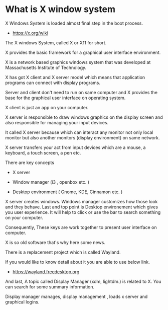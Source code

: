 # What is X window system


X Windows System is loaded almost final step in the boot process.

- https://x.org/wiki

The X windows System, called X or X11 for short.

X provides the basic framework for a graphical user interface environment.

X is a network based graphics windows system that was developed
at Massachusetts Institute of Technology.

X has got X client and X server model which means that application programs can connect with display programs.

Server and client don't need to run on same computer and X provides the base for the graphical user interface on operating system.

X client is just an app on your computer.

X server is responsible to draw windows graphics on the display screen
 and also responsible for managing your input devices.

It called X server because which can interact any 
monitor not only local monitor but also another monitors (display environment) on same network.

X server transfers your act from input devices which are a mouse, a keyboard, a touch screen, a pen etc.

There are key concepts

- X server  

- Window manager (i3 , openbox etc. )

- Desktop environment  ( Gnome, KDE, Cinnamon etc. )


X server creates windows.
Windows manager customizes how those look and they behave.
Last and top point is Desktop environement which gives you user experience.
It will help to click or use the bar to search something on your computer. 

Consequently,
These keys are work together to present user interface on computer.


X is so old software that's why here some news.

There is a replacement project which is called Wayland.

If you would like to know detail about it you are able to use below link.

- https://wayland.freedesktop.org


And last, A topic called Display Manager (xdm, lightdm.) is related to X. You can search for some summary information.

Display manager manages, display management , loads x server and graphical logins.



